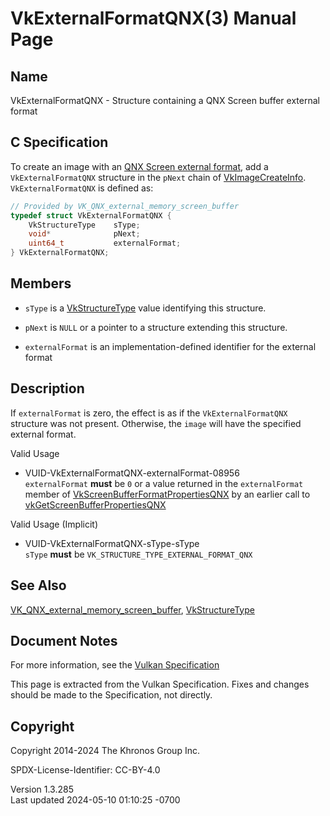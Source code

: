 # VkExternalFormatQNX(3) Manual Page

## Name

VkExternalFormatQNX - Structure containing a QNX Screen buffer external
format



## <a href="#_c_specification" class="anchor"></a>C Specification

To create an image with an <a
href="https://registry.khronos.org/vulkan/specs/1.3-extensions/html/vkspec.html#memory-external-screen-buffer-external-formats"
target="_blank" rel="noopener">QNX Screen external format</a>, add a
`VkExternalFormatQNX` structure in the `pNext` chain of
[VkImageCreateInfo](https://registry.khronos.org/vulkan/specs/1.3-extensions/man/html/VkImageCreateInfo.html). `VkExternalFormatQNX` is
defined as:

``` c
// Provided by VK_QNX_external_memory_screen_buffer
typedef struct VkExternalFormatQNX {
    VkStructureType    sType;
    void*              pNext;
    uint64_t           externalFormat;
} VkExternalFormatQNX;
```

## <a href="#_members" class="anchor"></a>Members

- `sType` is a [VkStructureType](https://registry.khronos.org/vulkan/specs/1.3-extensions/man/html/VkStructureType.html) value identifying
  this structure.

- `pNext` is `NULL` or a pointer to a structure extending this
  structure.

- `externalFormat` is an implementation-defined identifier for the
  external format

## <a href="#_description" class="anchor"></a>Description

If `externalFormat` is zero, the effect is as if the
`VkExternalFormatQNX` structure was not present. Otherwise, the `image`
will have the specified external format.

Valid Usage

- <a href="#VUID-VkExternalFormatQNX-externalFormat-08956"
  id="VUID-VkExternalFormatQNX-externalFormat-08956"></a>
  VUID-VkExternalFormatQNX-externalFormat-08956  
  `externalFormat` **must** be `0` or a value returned in the
  `externalFormat` member of
  [VkScreenBufferFormatPropertiesQNX](https://registry.khronos.org/vulkan/specs/1.3-extensions/man/html/VkScreenBufferFormatPropertiesQNX.html)
  by an earlier call to
  [vkGetScreenBufferPropertiesQNX](https://registry.khronos.org/vulkan/specs/1.3-extensions/man/html/vkGetScreenBufferPropertiesQNX.html)

Valid Usage (Implicit)

- <a href="#VUID-VkExternalFormatQNX-sType-sType"
  id="VUID-VkExternalFormatQNX-sType-sType"></a>
  VUID-VkExternalFormatQNX-sType-sType  
  `sType` **must** be `VK_STRUCTURE_TYPE_EXTERNAL_FORMAT_QNX`

## <a href="#_see_also" class="anchor"></a>See Also

[VK_QNX_external_memory_screen_buffer](https://registry.khronos.org/vulkan/specs/1.3-extensions/man/html/VK_QNX_external_memory_screen_buffer.html),
[VkStructureType](https://registry.khronos.org/vulkan/specs/1.3-extensions/man/html/VkStructureType.html)

## <a href="#_document_notes" class="anchor"></a>Document Notes

For more information, see the <a
href="https://registry.khronos.org/vulkan/specs/1.3-extensions/html/vkspec.html#VkExternalFormatQNX"
target="_blank" rel="noopener">Vulkan Specification</a>

This page is extracted from the Vulkan Specification. Fixes and changes
should be made to the Specification, not directly.

## <a href="#_copyright" class="anchor"></a>Copyright

Copyright 2014-2024 The Khronos Group Inc.

SPDX-License-Identifier: CC-BY-4.0

Version 1.3.285  
Last updated 2024-05-10 01:10:25 -0700
